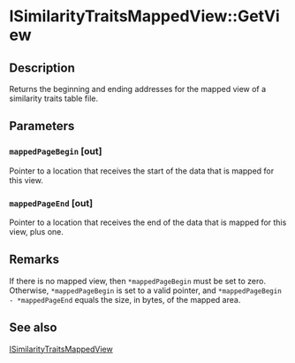 # ISimilarityTraitsMappedView::GetView

## Description

Returns the beginning and ending addresses for the mapped view of a similarity traits table file.

## Parameters

### `mappedPageBegin` [out]

Pointer to a location that receives the start of the data that is mapped for this view.

### `mappedPageEnd` [out]

Pointer to a location that receives the end of the data that is mapped for this view, plus one.

## Remarks

If there is no mapped view, then `*mappedPageBegin` must be set to zero. Otherwise, `*mappedPageBegin` is set to a valid pointer, and `*mappedPageBegin - *mappedPageEnd` equals the size, in bytes, of the mapped area.

## See also

[ISimilarityTraitsMappedView](https://learn.microsoft.com/previous-versions/windows/desktop/api/msrdc/nn-msrdc-isimilaritytraitsmappedview)